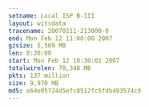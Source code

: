 ```yaml
---
setname: Local ISP B-III
layout: witsdata
tracename: 20070211-213000-0
end: Mon Feb 12 11:00:00 2007
gzsize: 5,569 MB
len: 0:30:00
start: Mon Feb 12 10:30:01 2007
totalwirelen: 70,348 MB
pkts: 137 million
size: 9,970 MB
md5: e64e05724d5efc8512fc5fdb493574c8
---
```

